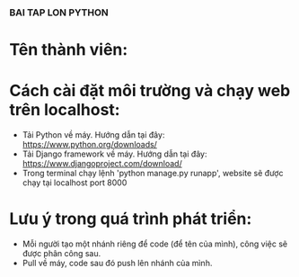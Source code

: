 ### BAI TAP LON PYTHON ### 
# Tên thành viên: 




# Cách cài đặt môi trường và chạy web trên localhost: 
+ Tải Python về máy. Hướng dẫn tại đây: https://www.python.org/downloads/
+ Tải Django framework về máy. Hướng dẫn tại đây: https://www.djangoproject.com/download/
+ Trong terminal chạy lệnh 'python manage.py runapp', website sẽ được chạy tại localhost port 8000

# Lưu ý trong quá trình phát triển: 
+ Mỗi người tạo một nhánh riêng để code (để tên của mình), công việc sẽ được phân công sau.
+ Pull về máy, code sau đó push lên nhánh của mình.
